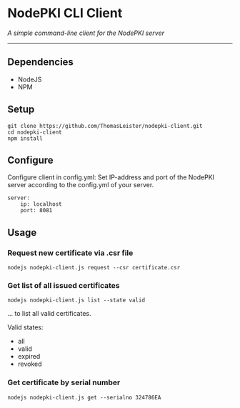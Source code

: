 # NodePKI CLI Client

*A simple command-line client for the NodePKI server*

---

## Dependencies

* NodeJS
* NPM


## Setup

```
git clone https://github.com/ThomasLeister/nodepki-client.git
cd nodepki-client
npm install
```

## Configure

Configure client in config.yml: Set IP-address and port of the NodePKI server according to the config.yml of your server.

```
server:
    ip: localhost
    port: 8081

```

## Usage

### Request new certificate via .csr file

```
nodejs nodepki-client.js request --csr certificate.csr
```

### Get list of all issued certificates

```
nodejs nodepki-client.js list --state valid
```
... to list all valid certificates.

Valid states:
* all
* valid
* expired
* revoked


### Get certificate by serial number

```
nodejs nodepki-client.js get --serialno 324786EA
```
